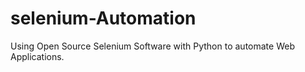 # selenium-Automation
Using Open Source Selenium Software with Python to automate Web Applications.
